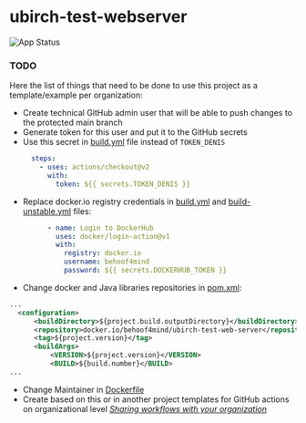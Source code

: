 # ubirch-test-webserver

![App Status](https://argocd.iits.tech/api/badge?name=presentations&revision=true)

### TODO

Here the list of things that need to be done to use this project as a template/example per organization:
- Create technical GitHub admin user that will be able to push changes to the protected main branch
- Generate token for this user and put it to the GitHub secrets
- Use this secret in [build.yml](.github/workflows/build.yml?plain=1#L90-L92) file instead of `TOKEN_DENIS`
  ```yaml
    steps:
      - uses: actions/checkout@v2
        with:
          token: ${{ secrets.TOKEN_DENIS }}
  ```
- Replace docker.io registry credentials in [build.yml](.github/workflows/build.yml?plain=1#L99-L104) and [build-unstable.yml](.github/workflows/build-unstable.yml?plain=1#L69-L74) files:
  ```yaml
        - name: Login to DockerHub
          uses: docker/login-action@v1
          with:
            registry: docker.io
            username: behoof4mind
            password: ${{ secrets.DOCKERHUB_TOKEN }}
  ```
- Change docker and Java libraries repositories in [pom.xml](pom.xml?plain=1#L445):
```xml
...
  <configuration>
      <buildDirectory>${project.build.outputDirectory}</buildDirectory>
      <repository>docker.io/behoof4mind/ubirch-test-web-server</repository>
      <tag>${project.version}</tag>
      <buildArgs>
          <VERSION>${project.version}</VERSION>
          <BUILD>${build.number}</BUILD>
...
```
- Change Maintainer in [Dockerfile](Dockerfile?plain=1#L2)
- Create based on this or in another project templates for GitHub actions on organizational level [_Sharing workflows with your organization_](https://docs.github.com/en/actions/learn-github-actions/sharing-workflows-with-your-organization)
